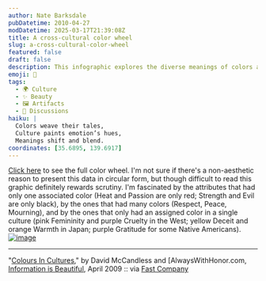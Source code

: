```yaml
---
author: Nate Barksdale
pubDatetime: 2010-04-27
modDatetime: 2025-03-17T21:39:08Z
title: A cross-cultural color wheel
slug: a-cross-cultural-color-wheel
featured: false
draft: false
description: This infographic explores the diverse meanings of colors across various cultures, revealing intriguing associations and unique cultural perspectives.
emoji: 🌈
tags:
  - 🌍 Culture
  - ✨ Beauty
  - 🖼️ Artifacts
  - 📖 Discussions
haiku: |
  Colors weave their tales,  
  Culture paints emotion’s hues,  
  Meanings shift and blend.
coordinates: [35.6895, 139.6917]
---
```


[Click here](http://culture-making.com/media/955_colourscultures.jpg) to see the full color wheel. I'm not sure if there's a non-aesthetic reason to present this data in circular form, but though difficult to read this graphic definitely rewards scrutiny. I'm fascinated by the attributes that had only one associated color (Heat and Passion are only red; Strength and Evil are only black), by the ones that had many colors (Respect, Peace, Mourning), and by the ones that only had an assigned color in a single culture (pink Femininity and purple Cruelty in the West; yellow Deceit and orange Warmth in Japan; purple Gratitude for some Native Americans). [![image](http://culture-making.com/media/955_colourscultures.jpg)](http://www.informationisbeautiful.net/visualizations/colours-in-cultures/)

---

"[Colours In Cultures](http://www.informationisbeautiful.net/visualizations/colours-in-cultures/)," by David McCandless and [AlwaysWithHonor.com, [Information is Beautiful](http://www.informationisbeautiful.net/visualizations/colours-in-cultures/), April 2009 :: via [Fast Company](http://web.archive.org/web/20120729060719/http://www.fastcompany.com:80/1627581/infographic-of-the-day-what-different-colors-mean-across-10-different-cultures?)

